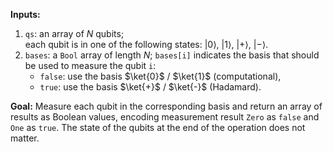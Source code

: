 **Inputs:**

1. `qs`: an array of $N$ qubits;  
   each qubit is in one of the following states: $|0\rangle$, $|1\rangle$, $|+\rangle$, $|-\rangle$. 
2. `bases`: a `Bool` array of length $N$; 
   `bases[i]` indicates the basis that should be used to measure the qubit `i`:
    * `false`: use the basis $\ket{0}$ / $\ket{1}$ (computational),
    * `true`: use the basis $\ket{+}$ / $\ket{-}$ (Hadamard).

**Goal:**  Measure each qubit in the corresponding basis and return an array of results as Boolean values, encoding measurement result `Zero` as `false` and `One` as `true`. 
The state of the qubits at the end of the operation does not matter.
